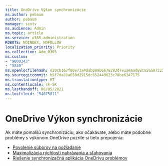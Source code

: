 ```yaml
---
title: OneDrive Výkon synchronizácie
ms.author: pebaum
author: pebaum
manager: scotv
ms.audience: Admin
ms.topic: article
ms.service: o365-administration
ROBOTS: NOINDEX, NOFOLLOW
localization_priority: Priority
ms.collection: Adm_O365
ms.custom:
- "9000343"
- "5840"
ms.openlocfilehash: e20cb167f00e71a4dabb89b6679283d7e1aeaad68ca56a87222fb3d61f7dc6f5
ms.sourcegitcommit: b5f7da89a650d2915dc652449623c78be6247175
ms.translationtype: MT
ms.contentlocale: sk-SK
ms.lasthandoff: 08/05/2021
ms.locfileid: "54075811"
---
```

# <a name="onedrive-sync-performance"></a>OneDrive Výkon synchronizácie

Ak máte pomalšú synchronizáciu, ako očakávate, alebo máte podobné problémy s výkonom OneDrive pozrite si tieto prepojenia:

- [Povolenie súborov na požiadanie](https://support.office.com/article/0e6860d3-d9f3-4971-b321-7092438fb38e)
- [Maximalizácia rýchlosti nahrávania a sťahovania](https://support.microsoft.com/office/8eeadfb8-501f-406d-997b-98ab6ff67f43?ui=en-us&rs=en-us&ad=us)
- [Riešenie synchronizačná aplikácia OneDrivu problémov](https://support.office.com/article/0899b115-05f7-45ec-95b2-e4cc8c4670b2)

